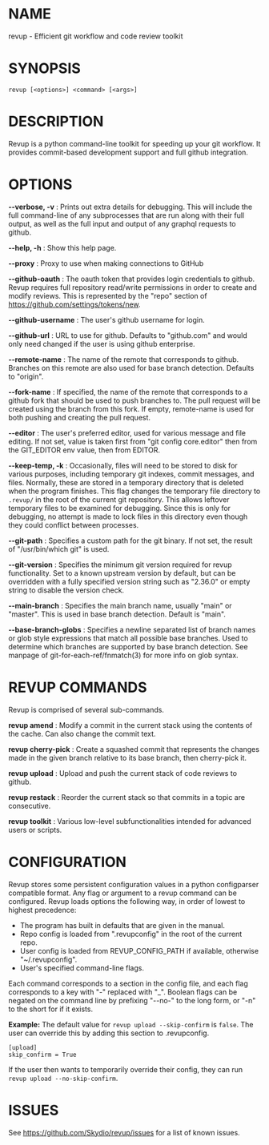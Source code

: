 # NAME

revup - Efficient git workflow and code review toolkit

# SYNOPSIS

`revup [<options>] <command> [<args>]`

# DESCRIPTION

Revup is a python command-line toolkit for speeding up your
git workflow. It provides commit-based development support and
full github integration.

# OPTIONS

**--verbose, -v**
: Prints out extra details for debugging. This will include the
full command-line of any subprocesses that are run along with
their full output, as well as the full input and output of any
graphql requests to github.

**--help, -h**
: Show this help page.

**--proxy**
: Proxy to use when making connections to GitHub

**--github-oauth**
: The oauth token that provides login credentials to github. Revup
requires full repository read/write permissions in order to create
and modify reviews. This is represented by the "repo" section of
https://github.com/settings/tokens/new.

**--github-username**
: The user's github username for login.

**--github-url**
:  URL to use for github. Defaults to "github.com" and would only
need changed if the user is using github enterprise.

**--remote-name**
: The name of the remote that corresponds to github. Branches on this
remote are also used for base branch detection. Defaults to "origin".

**--fork-name**
: If specified, the name of the remote that corresponds to a github fork
that should be used to push branches to. The pull request will be created
using the branch from this fork. If empty, remote-name is used for both
pushing and creating the pull request.

**--editor**
: The user's preferred editor, used for various message and file
editing. If not set, value is taken first from "git config core.editor"
then from the GIT_EDITOR env value, then from EDITOR.

**--keep-temp, -k**
: Occasionally, files will need to be stored to disk for various
purposes, including temporary git indexes, commit messages, and
files. Normally, these are stored in a temporary directory that
is deleted when the program finishes. This flag changes the temporary
file directory to `.revup/` in the root of the current git repository.
This allows leftover temporary files to be examined for debugging.
Since this is only for debugging, no attempt is made to lock files
in this directory even though they could conflict between processes.

**--git-path**
: Specifies a custom path for the git binary. If not set, the result of
"/usr/bin/which git" is used.

**--git-version**
: Specifies the minimum git version required for revup functionality.
Set to a known upstream version by default, but can be overridden with
a fully specified version string such as "2.36.0" or empty string to
disable the version check.

**--main-branch**
: Specifies the main branch name, usually "main" or "master". This
is used in base branch detection. Default is "main".

**--base-branch-globs**
: Specifies a newline separated list of branch names or glob style
expressions that match all possible base branches. Used to determine
which branches are supported by base branch detection. See manpage of
git-for-each-ref/fnmatch(3) for more info on glob syntax.

# REVUP COMMANDS

Revup is comprised of several sub-commands.

**revup amend**
: Modify a commit in the current stack using the contents of the
cache. Can also change the commit text.

**revup cherry-pick**
: Create a squashed commit that represents the changes made in the
given branch relative to its base branch, then cherry-pick it.

**revup upload**
: Upload and push the current stack of code reviews to github.

**revup restack**
: Reorder the current stack so that commits in a topic are consecutive.

**revup toolkit**
: Various low-level subfunctionalities intended for advanced users or scripts.

# CONFIGURATION
Revup stores some persistent configuration values in a python configparser
compatible format. Any flag or argument to a revup command can be configured.
Revup loads options the following way, in order of lowest to highest precedence:

- The program has built in defaults that are given in the manual.
- Repo config is loaded from ".revupconfig" in the root of the current repo.
- User config is loaded from REVUP_CONFIG_PATH if available, otherwise "~/.revupconfig".
- User's specified command-line flags.

Each command corresponds to a section in the config file, and each flag
corresponds to a key with "-" replaced with "_".
Boolean flags can be negated on the command line by prefixing "--no-" to the
long form, or "-n" to the short for if it exists.

**Example:**
The default value for `revup upload --skip-confirm` is `false`. The user
can override this by adding this section to .revupconfig.
```
[upload]
skip_confirm = True
```
If the user then wants to temporarily override their config, they can
run `revup upload --no-skip-confirm`.


# ISSUES

See https://github.com/Skydio/revup/issues for a list of known issues.
